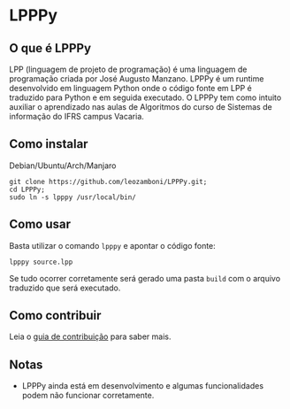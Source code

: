 # LPPPy
## O que é LPPPy

LPP (linguagem de projeto de programação) é uma linguagem de programação criada por José Augusto Manzano. LPPPy é um runtime desenvolvido em linguagem Python onde o código fonte em LPP é traduzido para Python e em seguida executado. O LPPPy tem como intuito auxiliar o aprendizado nas aulas de Algoritmos do curso de Sistemas de informação do IFRS campus Vacaria.  

## Como instalar

Debian/Ubuntu/Arch/Manjaro
```
git clone https://github.com/leozamboni/LPPPy.git;
cd LPPPy;
sudo ln -s lpppy /usr/local/bin/
```

## Como usar

Basta utilizar o comando ```lpppy``` e apontar o código fonte:
```
lpppy source.lpp 
```
Se tudo ocorrer corretamente será gerado uma pasta ```build``` com o arquivo traduzido que será executado. 

## Como contribuir 

Leia o [guia de contribuição](https://github.com/leozamboni/LPPPy/blob/main/CONTRIBUTING.md) para saber mais.

## Notas

  - LPPPy ainda está em desenvolvimento e algumas funcionalidades podem não funcionar corretamente.

